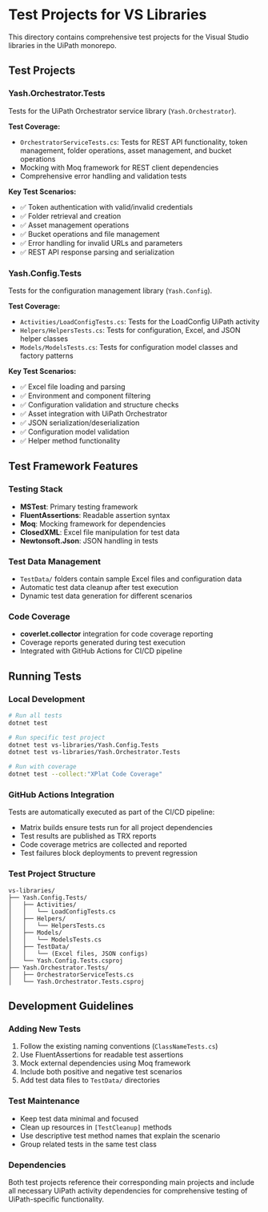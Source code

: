 # Test Projects for VS Libraries

This directory contains comprehensive test projects for the Visual Studio libraries in the UiPath monorepo.

## Test Projects

### Yash.Orchestrator.Tests
Tests for the UiPath Orchestrator service library (`Yash.Orchestrator`).

**Test Coverage:**
- `OrchestratorServiceTests.cs`: Tests for REST API functionality, token management, folder operations, asset management, and bucket operations
- Mocking with Moq framework for REST client dependencies
- Comprehensive error handling and validation tests

**Key Test Scenarios:**
- ✅ Token authentication with valid/invalid credentials
- ✅ Folder retrieval and creation
- ✅ Asset management operations
- ✅ Bucket operations and file management
- ✅ Error handling for invalid URLs and parameters
- ✅ REST API response parsing and serialization

### Yash.Config.Tests
Tests for the configuration management library (`Yash.Config`).

**Test Coverage:**
- `Activities/LoadConfigTests.cs`: Tests for the LoadConfig UiPath activity
- `Helpers/HelpersTests.cs`: Tests for configuration, Excel, and JSON helper classes
- `Models/ModelsTests.cs`: Tests for configuration model classes and factory patterns

**Key Test Scenarios:**
- ✅ Excel file loading and parsing
- ✅ Environment and component filtering
- ✅ Configuration validation and structure checks
- ✅ Asset integration with UiPath Orchestrator
- ✅ JSON serialization/deserialization
- ✅ Configuration model validation
- ✅ Helper method functionality

## Test Framework Features

### Testing Stack
- **MSTest**: Primary testing framework
- **FluentAssertions**: Readable assertion syntax
- **Moq**: Mocking framework for dependencies
- **ClosedXML**: Excel file manipulation for test data
- **Newtonsoft.Json**: JSON handling in tests

### Test Data Management
- `TestData/` folders contain sample Excel files and configuration data
- Automatic test data cleanup after test execution
- Dynamic test data generation for different scenarios

### Code Coverage
- **coverlet.collector** integration for code coverage reporting
- Coverage reports generated during test execution
- Integrated with GitHub Actions for CI/CD pipeline

## Running Tests

### Local Development
```bash
# Run all tests
dotnet test

# Run specific test project
dotnet test vs-libraries/Yash.Config.Tests
dotnet test vs-libraries/Yash.Orchestrator.Tests

# Run with coverage
dotnet test --collect:"XPlat Code Coverage"
```

### GitHub Actions Integration
Tests are automatically executed as part of the CI/CD pipeline:
- Matrix builds ensure tests run for all project dependencies
- Test results are published as TRX reports
- Code coverage metrics are collected and reported
- Test failures block deployments to prevent regression

### Test Project Structure
```
vs-libraries/
├── Yash.Config.Tests/
│   ├── Activities/
│   │   └── LoadConfigTests.cs
│   ├── Helpers/
│   │   └── HelpersTests.cs
│   ├── Models/
│   │   └── ModelsTests.cs
│   ├── TestData/
│   │   └── (Excel files, JSON configs)
│   └── Yash.Config.Tests.csproj
├── Yash.Orchestrator.Tests/
│   ├── OrchestratorServiceTests.cs
│   └── Yash.Orchestrator.Tests.csproj
```

## Development Guidelines

### Adding New Tests
1. Follow the existing naming conventions (`ClassNameTests.cs`)
2. Use FluentAssertions for readable test assertions
3. Mock external dependencies using Moq framework
4. Include both positive and negative test scenarios
5. Add test data files to `TestData/` directories

### Test Maintenance
- Keep test data minimal and focused
- Clean up resources in `[TestCleanup]` methods
- Use descriptive test method names that explain the scenario
- Group related tests in the same test class

### Dependencies
Both test projects reference their corresponding main projects and include all necessary UiPath activity dependencies for comprehensive testing of UiPath-specific functionality.
